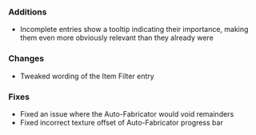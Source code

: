 ### Additions
- Incomplete entries show a tooltip indicating their importance, making them even more obviously relevant than they already were

### Changes
- Tweaked wording of the Item Filter entry

### Fixes
- Fixed an issue where the Auto-Fabricator would void remainders
- Fixed incorrect texture offset of Auto-Fabricator progress bar